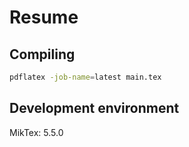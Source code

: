 # Resume

## Compiling
```sh
pdflatex -job-name=latest main.tex
```

## Development environment
MikTex: 5.5.0
